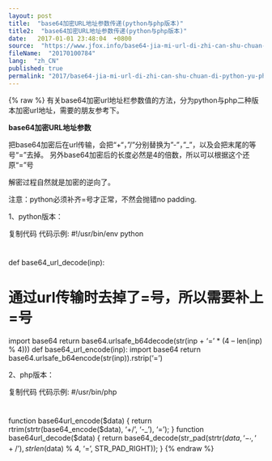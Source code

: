 ```yaml
---
layout: post
title:  "base64加密URL地址参数传递(python与php版本)"
title2:  "base64加密URL地址参数传递(python与php版本)"
date:   2017-01-01 23:48:04  +0800
source:  "https://www.jfox.info/base64-jia-mi-url-di-zhi-can-shu-chuan-di-python-yu-php-ban-ben.html"
fileName:  "20170100784"
lang:  "zh_CN"
published: true
permalink: "2017/base64-jia-mi-url-di-zhi-can-shu-chuan-di-python-yu-php-ban-ben.html"
---
```

{% raw %}
有关base64加密url地址栏参数值的方法，分为python与php二种版本加密url地址，需要的朋友参考下。

**base64加密URL地址参数**

把base64加密后在url传输，会把“+“，”/”分别替换为”-”，”_”，以及会把末尾的等号“=”去掉。
另外base64加密后的长度必然是4的倍数，所以可以根据这个还原“=”号

解密过程自然就是加密的逆向了。

注意：python必须补齐=号才正常，不然会抛错no padding.

1、python版本：

复制代码 代码示例: #!/usr/bin/env python
#
def base64_url_decode(inp):
# 通过url传输时去掉了=号，所以需要补上=号
import base64
return base64.urlsafe_b64decode(str(inp + ‘=’ * (4 – len(inp) % 4)))
def base64_url_encode(inp):
import base64
return base64.urlsafe_b64encode(str(inp)).rstrip(‘=’)

2、php版本：

复制代码 代码示例: #/usr/bin/php
#
function base64url_encode($data) { 
return rtrim(strtr(base64_encode($data), ‘+/’, ‘-_’), ‘=’); 
} 
function base64url_decode($data) { 
return base64_decode(str_pad(strtr($data, ‘-_’, ‘+/’), strlen($data) % 4, ‘=’, STR_PAD_RIGHT)); 
}
{% endraw %}